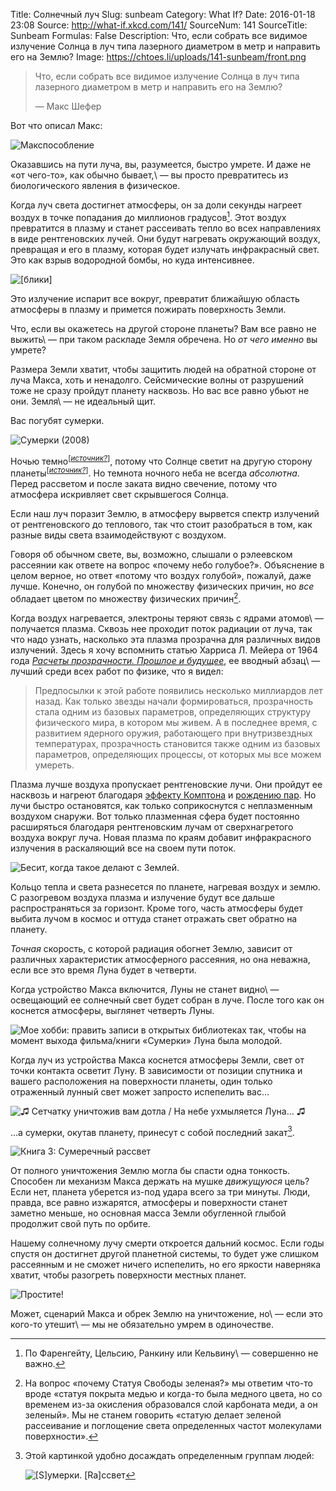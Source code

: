 Title: Солнечный луч
Slug: sunbeam
Category: What If?
Date: 2016-01-18 23:08
Source: http://what-if.xkcd.com/141/
SourceNum: 141
SourceTitle: Sunbeam
Formulas: False
Description: Что, если собрать все видимое излучение Солнца в луч типа лазерного диаметром в метр и направить его на Землю?
Image: https://chtoes.li/uploads/141-sunbeam/front.png

> Что, если собрать все видимое излучение Солнца в луч типа лазерного диаметром в метр и направить его на Землю?
>
> — Макс Шефер

Вот что описал Макс:

![](/uploads/141-sunbeam/maxchanism_ru.png "Макспособление")

Оказавшись на пути луча, вы, разумеется, быстро умрете. И даже не «от чего-то», как обычно бывает,\ — вы просто превратитесь из биологического явления в физическое.

Когда луч света достигнет атмосферы, он за доли секунды нагреет воздух в точке попадания до миллионов градусов[^1]. Этот воздух превратится в плазму и станет рассеивать тепло во всех направлениях в виде рентгеновских лучей. Они будут нагревать окружающий воздух, превращая и его в плазму, которая будет излучать инфракрасный свет. Это как взрыв водородной бомбы, но куда интенсивнее.

[^1]: По Фаренгейту, Цельсию, Ранкину или Кельвину\ — совершенно не важно.

![](/uploads/141-sunbeam/beam_ru.png "[блики]")

Это излучение испарит все вокруг, превратит ближайшую область атмосферы в плазму и примется пожирать поверхность Земли.

Что, если вы окажетесь на другой стороне планеты? Вам все равно не выжить\ — при таком раскладе Земля обречена. Но *от чего именно* вы умрете?

Размера Земли хватит, чтобы защитить людей на обратной стороне от луча Макса, хоть и ненадолго. Сейсмические волны от разрушений тоже не сразу пройдут планету насквозь. Но вас все равно убьют не они. Земля\ — не идеальный щит.

Вас погубят сумерки.

![](/uploads/141-sunbeam/twilight_ru.png "Сумерки (2008)")

Ночью темно<sup>[*[источник?][1]*]</sup>, потому что Солнце светит на другую сторону планеты<sup>[*[источник?][2]*]</sup>. Но темнота ночного неба не всегда *абсолютна*. Перед рассветом и после заката видно свечение, потому что атмосфера искривляет свет скрывшегося Солнца.

Если наш луч поразит Землю, в атмосферу вырвется спектр излучений от рентгеновского до теплового, так что стоит разобраться в том, как разные виды света взаимодействуют с воздухом.

Говоря об обычном свете, вы, возможно, слышали о рэлеевском рассеянии как ответе на вопрос «почему небо голубое?». Объяснение в целом верное, но ответ «потому что воздух голубой», пожалуй, даже лучше. Конечно, он голубой по множеству физических причин, но *все* обладает цветом по множеству физических причин[^2].

[^2]: На вопрос «почему Статуя Свободы зеленая?» мы ответим что-то вроде «статуя покрыта медью и когда-то была медного цвета, но со временем из-за окисления образовался слой карбоната меди, а он зеленый». Мы не станем говорить «статую делает зеленой рассеивание и поглощение света определенных частот молекулами поверхности».

Когда воздух нагревается, электроны теряют связь с ядрами атомов\ — получается плазма. Сквозь нее проходит поток радиации от луча, так что надо узнать, насколько эта плазма прозрачна для различных видов излучений. Здесь я хочу вспомнить статью Харриса Л. Мейера от 1964 года *[Расчеты прозрачности. Прошлое и будущее][3]*, ее вводный абзац\ — лучший среди всех работ по физике, что я видел:

> Предпосылки к этой работе появились несколько миллиардов лет назад. Как только звезды начали формироваться, прозрачность стала одним из базовых параметров, определяющих структуру физического мира, в котором мы живем. А в последнее время, с развитием ядерного оружия, работающего при внутризвездных температурах, прозрачность становится также одним из базовых параметров, определяющих процессы, от которых мы все можем умереть.

Плазма лучше воздуха пропускает рентгеновские лучи. Они пройдут ее насквозь и нагреют благодаря [эффекту Комптона][4] и [рождению пар][5]. Но лучи быстро остановятся, как только соприкоснутся с неплазменным воздухом снаружи. Вот только плазменная сфера будет постоянно расширяться благодаря рентгеновским лучам от сверхнагретого воздуха вокруг луча. Новая плазма по краям добавит инфракрасного излучения в раскаляющий все на своем пути поток.

![](/uploads/141-sunbeam/bubble_ru.png "Бесит, когда такое делают с Землей.")

Кольцо тепла и света разнесется по планете, нагревая воздух и землю. С разогревом воздуха плазма и излучение будут все дальше распространяться за горизонт. Кроме того, часть атмосферы будет выбита лучом в космос и оттуда станет отражать свет обратно на планету.

*Точная* скорость, с которой радиация обогнет Землю, зависит от различных характеристик атмосферного рассеяния, но она неважна, если все это время Луна будет в четверти.

Когда устройство Макса включится, Луны не станет видно\ — освещающий ее солнечный свет будет собран в луче. После того как он коснется атмосферы, выглянет четверть Луны.

![](/uploads/141-sunbeam/newmoon_ru.png "Мое хобби: править записи в открытых библиотеках так, чтобы на момент выхода фильма/книги «Сумерки» Луна была молодой.")

Когда луч из устройства Макса коснется атмосферы Земли, свет от точки контакта осветит Луну. В зависимости от позиции спутника и вашего расположения на поверхности планеты, один только отраженный лунный свет может запросто испепелить вас…

![](/uploads/141-sunbeam/moon_ru.png "♫ Сетчатку уничтожив вам дотла / На небе ухмыляется Луна… ♫")

…а сумерки, окутав планету, принесут с собой последний закат[^3].

[^3]:
    Этой картинкой удобно досаждать определенным группам людей:

    ![](/uploads/141-sunbeam/brda_ru.png "[S]умерки. [Ra]ссвет")

![](/uploads/141-sunbeam/dawn_ru.png "Книга 3: Сумеречный рассвет")

От полного уничтожения Землю могла бы спасти одна тонкость. Способен ли механизм Макса держать на мушке *движущуюся* цель? Если нет, планета уберется из-под удара всего за три минуты. Люди, правда, все равно изжарятся, атмосферы и поверхности станет заметно меньше, но основная масса Земли обугленной глыбой продолжит свой путь по орбите.

Нашему солнечному лучу смерти откроется дальний космос. Если годы спустя он достигнет другой планетной системы, то будет уже слишком рассеянным и не сможет ничего испепелить, но его яркости наверняка хватит, чтобы разогреть поверхности местных планет.

![](/uploads/141-sunbeam/oops_ru.png "Простите!")

Может, сценарий Макса и обрек Землю на уничтожение, но\ — если это кого-то утешит\ — мы не обязательно умрем в одиночестве.

[1]: http://www.webvet.ru/preparats/fluniksin/ "Ветеринарный препарат Флуниксин | Ветеринарная энциклопедия"

[2]: https://ru.wikipedia.org/wiki/Источник_бесперебойного_питания "Источник бесперебойного питания | Википедия"

[3]: http://www.sciencedirect.com/science/article/pii/0022407364900202 "Расчеты прозрачности. Прошлое и будущее (англ). | Journal of Quantitative Spectroscopy and Radiative Transfer"

[4]: https://ru.wikipedia.org/wiki/Эффект_Комптона "Эффект Комптона | Википедия"

[5]: https://en.wikipedia.org/wiki/Quantum_mechanical_scattering_of_photon_and_nucleus "Квантовое механическое рассеивание фотонов и ядер (англ.) | Википедия"
